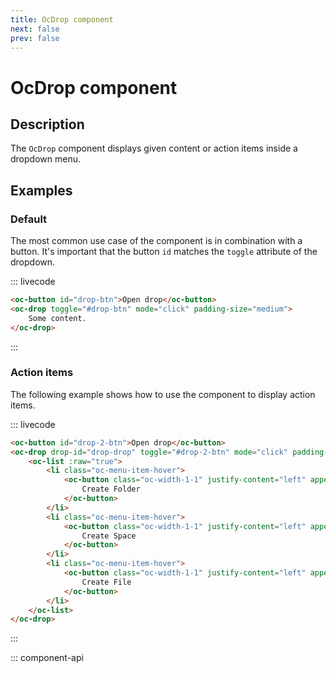 ```yaml
---
title: OcDrop component
next: false
prev: false
---
```


# OcDrop component

## Description

The `OcDrop` component displays given content or action items inside a dropdown menu.

## Examples

### Default

The most common use case of the component is in combination with a button. It's important that the button `id` matches the `toggle` attribute of the dropdown.

::: livecode
```html
<oc-button id="drop-btn">Open drop</oc-button>
<oc-drop toggle="#drop-btn" mode="click" padding-size="medium">
	Some content.
</oc-drop>
```
:::

### Action items

The following example shows how to use the component to display action items.

::: livecode
```html
<oc-button id="drop-2-btn">Open drop</oc-button>
<oc-drop drop-id="drop-drop" toggle="#drop-2-btn" mode="click" padding-size="small">
	<oc-list :raw="true">
		<li class="oc-menu-item-hover">
			<oc-button class="oc-width-1-1" justify-content="left" appearance="raw">
				Create Folder
			</oc-button>
		</li>
		<li class="oc-menu-item-hover">
			<oc-button class="oc-width-1-1" justify-content="left" appearance="raw">
				Create Space
			</oc-button>
		</li>
		<li class="oc-menu-item-hover">
			<oc-button class="oc-width-1-1" justify-content="left" appearance="raw">
				Create File
			</oc-button>
		</li>
	</oc-list>
</oc-drop>
```
:::

::: component-api
